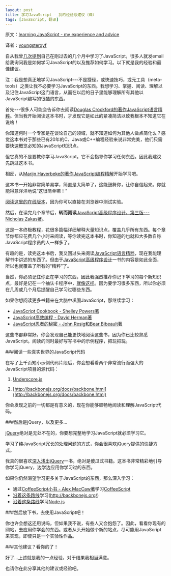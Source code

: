 ```yaml
---
layout: post
title: 学习JavaScript - 我的经验与建议（译）
tags: [JavaScript, 翻译]
---
```


原文：[learning JavaScript - my experience and advice](http://sivers.org/learn-js)

译者：[youngsterxyf](https://github.com/youngsterxyf)

自从我曾[几](http://sivers.org/os)[次](http://sivers.org/srs)[提到](http://sivers.org/prog)自己在刚过去的几个月中学习了JavaScript，很多人就发email给我询问我是如何学习JavaScript的以及推荐如何学习。以下就是我的经验和最佳建议。

注：我是想真正地学习JavaScript---不是捷径，或快速技巧，或元工具（meta-tools）之类让我不必要学习JavaScript的东西。我想学习、掌握、阅读、理解以及记住JavaScript这门语言，从而在以后的日子里能够理解所有其他以JavaScript编写的很酷的东西。

首先---很多人可能会告诉你去阅读[Douglas Crockford的著作JavaScript语言精粹](http://shop.oreilly.com/product/9780596517748.do)。但当我开始阅读这本书时，才发现它是如此的紧凑简洁以致我根本不知道它在说啥！

你知道何时一个专家是在谈论自己的领域，就不知道如何为其他人做点简化么？感觉这本书对于那些已有20年的C、Java或C++编程经验来说非常完美，他们只需要快速概览必知的JavaScript知识点。

但它真的不是要教你学习JavaScript。它不会指导你学习任何东西。因此我建议先跳过这本书。

相反，从[Marijn Haverbeke的著作JavaScript编程精解](http://eloquentjavascript.net/)开始学习吧。

这本书一开始非常简单易学，简直是太简单了，这能鼓舞你，让你自信起来。你就能得意洋洋地说“这很简单嘛！”

[阅读这里的在线版本](http://eloquentjavascript.net/contents.html)，因为你可以直接在浏览器中测试实验。

然后，在读完几个章节后，**转而阅读**[JavaScript高级程序设计，第三版---Nicholas Zakas著](http://www.wrox.com/WileyCDA/WroxTitle/Professional-JavaScript-for-Web-Developers-3rd-Edition.productCd-1118222199.html)。

这是一本终极教程，花很多篇幅详细解释大量知识点，覆盖几乎所有东西。每个章节你都应花费几个小时来阅读，等你读完这本书时，你知道的也就和大多数自称JavaScript程序员的人一样多了。

有趣的是，读完这本书后，我又回过头来阅读[JavaScript语言精粹](http://shop.oreilly.com/product/9780596517748.do)，现在我能理解书中讲述的东西了。但由于[JavaScript高级程序设计](http://www.wrox.com/WileyCDA/WroxTitle/Professional-JavaScript-for-Web-Developers-3rd-Edition.productCd-1118222199.html)一书的内容是如此全面，所以也就覆盖了所有的“精粹”了。

当然，你必须记住你正在学习的东西，因此我强烈推荐你记下学习的每个新知识点，最好是记在一个抽认卡程序中，[就像这样](http://sivers.org/srs)。因为要学习很多东西，所以你必须在几周或几个月后提醒自己学习过哪些东西。

如果你想阅读更多书籍来在大脑中巩固JavaScript，那继续学习：

- [JavaScript Cookbook - Shelley Powers著](http://shop.oreilly.com/product/9780596806149.do)
- [JavaScript高效编程 - David Herman著](http://effectivejs.com/)
- [JavaScript忍者的秘密 - John Resig和Bear Bibeault著](http://www.manning.com/resig/)

这些书都非常好。你会发现自己能更快地阅读这些书，因为你已比较熟悉JavaScript。阅读的同时最好写写书中的示例程序，把玩把玩。

###阅读一些真实世界的JavaScript代码

在写了上千页短小示例代码片段后，你会想看看两个非常流行而强大的JavaScript项目的源代码：

1. [Underscore.js](http://underscorejs.org/docs/underscore.html)

2. [http://backbonejs.org/docs/backbone.html](http://backbonejs.org/docs/backbone.html)

你会发现之前的一切都是有意义的，现在你能够顺畅地阅读和理解JavaScript代码。

###然后是jQuery，以及更多...

[jQuery](http://jquery.com/)绝对是无处不在的，你要想完整地学习JavaScript就必须学习它。

学习了纯JavaScript冗长的处理问题的方式，你会很喜欢jQuery提供的快捷方式。

我真的很喜欢[深入浅出jQuery](http://www.headfirstlabs.com/books/hfjquery/)一书，绝对是傻瓜式书籍。这本书非常精彩地引导你学习jQuery，边学边应用你学习过的东西。

如果你仍然渴望学习更多关于JavaScript的东西，那么深入学习：

- 通过[CoffeeScript小书 - Alex MacCaw著](http://shop.oreilly.com/product/0636920024309.do)学习[CoffeeScript](http://coffeescript.org/)
- [沿着这条路线](http://javascriptissexy.com/learn-backbone-js-completely/)学习(http://backbonejs.org/)
- [沿着这条路线](http://javascriptissexy.com/learn-node-js-completely-and-with-confidence/)学习[Node.js](http://nodejs.org/)

###然后放下书，去使用JavaScript吧！

你也许会想这还用说吗，但如果我不说，有些人又会抱怨了。因此，看看你现有的网站，去应用你学会的东西。或者从头开始做个新的站点，尽可能用JavaScript来实现，即使只是一个实验性作品。

###其他建议？看你的了！

好了...上述就是我的一点经验，对于结果我相当满意。

也请你在此分享其他的建议或经验吧。
